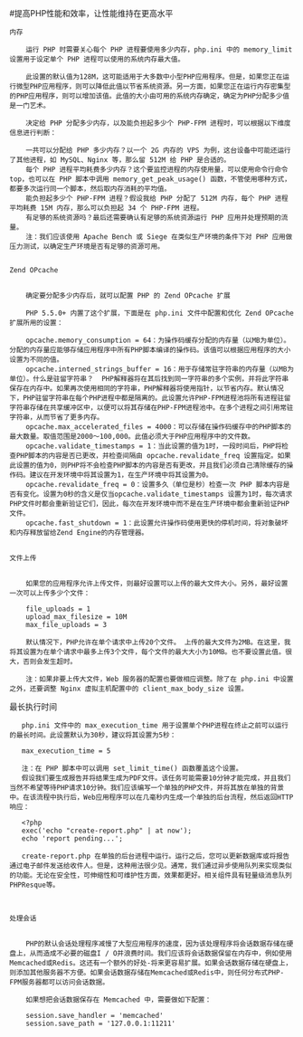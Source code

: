 #提高PHP性能和效率，让性能维持在更高水平

    内存

        运行 PHP 时需要关心每个 PHP 进程要使用多少内存，php.ini 中的 memory_limit 设置用于设定单个 PHP 进程可以使用的系统内存最大值。

        此设置的默认值为128M，这可能适用于大多数中小型PHP应用程序。但是，如果您正在运行微型PHP应用程序，则可以降低此值以节省系统资源。另一方面，如果您正在运行内存密集型的PHP应用程序，则可以增加该值。此值的大小由可用的系统内存确定，确定为PHP分配多少值是一门艺术。

        决定给 PHP 分配多少内存，以及能负担起多少个 PHP-FPM 进程时，可以根据以下维度信息进行判断：

        一共可以分配给 PHP 多少内存？以一个 2G 内存的 VPS 为例，这台设备中可能还运行了其他进程，如 MySQL、Nginx 等，那么留 512M 给 PHP 是合适的。
        每个 PHP 进程平均耗费多少内存？这个要监控进程的内存使用量，可以使用命令行命令 top，也可以在 PHP 脚本中调用 memory_get_peak_usage() 函数，不管使用哪种方式，都要多次运行同一个脚本，然后取内存消耗的平均值。
        能负担起多少个 PHP-FPM 进程？假设我给 PHP 分配了 512M 内存，每个 PHP 进程平均耗费 15M 内存，那么可以负担起 34 个 PHP-FPM 进程。
        有足够的系统资源吗？最后还需要确认有足够的系统资源运行 PHP 应用并处理预期的流量。
        注：我们应该使用 Apache Bench 或 Siege 在类似生产环境的条件下对 PHP 应用做压力测试，以确定生产环境是否有足够的资源可用。


    Zend OPcache


        确定要分配多少内存后，就可以配置 PHP 的 Zend OPcache 扩展

        PHP 5.5.0+ 内置了这个扩展，下面是在 php.ini 文件中配置和优化 Zend OPcache 扩展所用的设置：

        opcache.memory_consumption = 64：为操作码缓存分配的内存量（以MB为单位）。分配的内存量应能够存储应用程序中所有PHP脚本编译的操作码。该值可以根据应用程序的大小设置为不同的值。
        opcache.interned_strings_buffer = 16：用于存储常驻字符串的内存量（以MB为单位）。什么是驻留字符串？  PHP解释器将在其后找到同一字符串的多个实例，并将此字符串保存在内存中。如果再次使用相同的字符串，PHP解释器将使用指针，以节省内存。默认情况下，PHP驻留字符串在每个PHP进程中都是隔离的。此设置允许PHP-FPM进程池将所有进程驻留字符串存储在共享缓冲区中，以便可以将其存储在PHP-FPM进程池中。在多个进程之间引用常驻字符串，从而节省了更多内存。
        opcache.max_accelerated_files = 4000：可以存储在操作码缓存中的PHP脚本的最大数量。取值范围是2000〜100,000。此值必须大于PHP应用程序中的文件数。
        opcache.validate_timestamps = 1：当此设置的值为1时，一段时间后，PHP将检查PHP脚本的内容是否已更改，并检查间隔由 opcache.revalidate_freq 设置指定。如果此设置的值为0，则PHP将不会检查PHP脚本的内容是否有更改，并且我们必须自己清除缓存的操作码。建议在开发环境中将其设置为1，在生产环境中将其设置为0。
        opcache.revalidate_freq = 0：设置多久（单位是秒）检查一次 PHP 脚本内容是否有变化。设置为0秒的含义是仅当opcache.validate_timestamps 设置为1时，每次请求PHP文件时都会重新验证它们，因此，每次在开发环境中而不是在生产环境中都会重新验证PHP文件。
        opcache.fast_shutdown = 1：此设置允许操作码使用更快的停机时间，将对象破坏和内存释放留给Zend Engine的内存管理器。


    文件上传


        如果您的应用程序允许上传文件，则最好设置可以上传的最大文件大小。另外，最好设置一次可以上传多少个文件：

        file_uploads = 1
        upload_max_filesize = 10M
        max_file_uploads = 3

        默认情况下，PHP允许在单个请求中上传20个文件。 上传的最大文件为2MB。在这里，我将其设置为在单个请求中最多上传3个文件，每个文件的最大大小为10MB。也不要设置此值。很大，否则会发生超时。

        注：如果非要上传大文件，Web 服务器的配置也要做相应调整。除了在 php.ini 中设置之外，还要调整 Nginx 虚拟主机配置中的 client_max_body_size 设置。




   最长执行时间


       php.ini 文件中的 max_execution_time 用于设置单个PHP进程在终止之前可以运行的最长时间。此设置默认为30秒，建议将其设置为5秒：

       max_execution_time = 5

       注：在 PHP 脚本中可以调用 set_limit_time() 函数覆盖这个设置。
       假设我们要生成报告并将结果生成为PDF文件。该任务可能需要10分钟才能完成，并且我们当然不希望等待PHP请求10分钟。我们应该编写一个单独的PHP文件，并将其放在单独的背景中。在该流程中执行后，Web应用程序可以在几毫秒内生成一个单独的后台流程，然后返回HTTP响应：

       <?php
       exec('echo "create-report.php" | at now');
       echo 'report pending...';

       create-report.php 在单独的后台进程中运行。运行之后，您可以更新数据库或将报告通过电子邮件发送给收件人。但是，这种用法很少见。通常，我们通过异步使用队列来实现类似的功能。无论在安全性，可伸缩性和可维护性方面，效果都更好。相关组件具有轻量级消息队列PHPResque等。



    处理会话


        PHP的默认会话处理程序减慢了大型应用程序的速度，因为该处理程序将会话数据存储在硬盘上，从而造成不必要的磁盘I / O并浪费时间。我们应该将会话数据保留在内存中，例如使用Memcached或Redis。这还有一个额外的好处-将来更容易扩展。如果会话数据存储在硬盘上，则添加其他服务器不方便。如果会话数据存储在Memcached或Redis中，则任何分布式PHP-FPM服务器都可以访问会话数据。

        如果想把会话数据保存在 Memcached 中，需要做如下配置：

        session.save_handler = 'memcached'
        session.save_path = '127.0.0.1:11211'